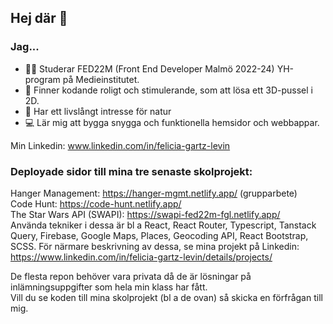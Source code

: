 ## Hej där 👋
### Jag...
- 👩‍💻 Studerar FED22M (Front End Developer Malmö 2022-24) YH-program på Medieinstitutet.
- 💜 Finner kodande roligt och stimulerande, som att lösa ett 3D-pussel i 2D.
- 🌳 Har ett livslångt intresse för natur
- 💻 Lär mig att bygga snygga och funktionella hemsidor och webbappar.

Min Linkedin: www.linkedin.com/in/felicia-gartz-levin <br>

### Deployade sidor till mina tre senaste skolprojekt:

Hanger Management: https://hanger-mgmt.netlify.app/ (grupparbete)<br>
Code Hunt: https://code-hunt.netlify.app/<br>
The Star Wars API (SWAPI): https://swapi-fed22m-fgl.netlify.app/<br>
Använda tekniker i dessa är bl a React, React Router, Typescript, Tanstack Query, Firebase, Google Maps, Places, Geocoding API, React Bootstrap, SCSS.
För närmare beskrivning av dessa, se mina projekt på Linkedin: https://www.linkedin.com/in/felicia-gartz-levin/details/projects/

De flesta repon behöver vara privata då de är lösningar på inlämningsuppgifter som hela min klass har fått.<br>
Vill du se koden till mina skolprojekt (bl a de ovan) så skicka en förfrågan till mig.


<!--
**FeliciaGartzLevin/FeliciaGartzLevin** is a ✨ _special_ ✨ repository because its `README.md` (this file) appears on your GitHub profile.

Here are some ideas to get you started:

- 🔭 I’m currently working on ...
- 🌱 I’m currently learning ...
- 👯 I’m looking to collaborate on ...
- 🤔 I’m looking for help with ...
- 💬 Ask me about ...
- 📫 How to reach me: ...
- 😄 Pronouns: ...
- ⚡ Fun fact: ...
-->
